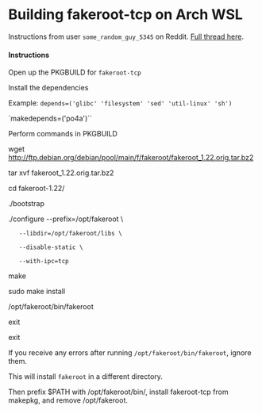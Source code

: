 # Building fakeroot-tcp on Arch WSL
Instructions from user `some_random_guy_5345` on Reddit.
[Full thread here](https://www.reddit.com/r/archlinux/comments/7rycmu/cannot_build_fakeroottcp_without_fakeroot/).

#### Instructions
Open up the PKGBUILD for `fakeroot-tcp`

Install the dependencies

   Example: `depends=('glibc' 'filesystem' 'sed' 'util-linux' 'sh')`
   
   `makedepends=('po4a')``

Perform commands in PKGBUILD

   wget http://ftp.debian.org/debian/pool/main/f/fakeroot/fakeroot_1.22.orig.tar.bz2

   tar xvf fakeroot_1.22.orig.tar.bz2

   cd fakeroot-1.22/

   ./bootstrap

   ./configure --prefix=/opt/fakeroot \

       --libdir=/opt/fakeroot/libs \

       --disable-static \

       --with-ipc=tcp

   make

   sudo make install

   /opt/fakeroot/bin/fakeroot

   exit

   exit

If you receive any errors after running `/opt/fakeroot/bin/fakeroot`, ignore them.

This will install `fakeroot` in a different directory.

Then prefix $PATH with /opt/fakeroot/bin/, install fakeroot-tcp from makepkg, and remove /opt/fakeroot.
